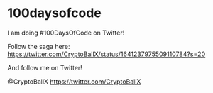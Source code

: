 # 100daysofcode

I am doing #100DaysOfCode on Twitter!

Follow the saga here: https://twitter.com/CryptoBallX/status/1641237975509110784?s=20

And follow me on Twitter!

@CryptoBallX https://twitter.com/CryptoBallX
